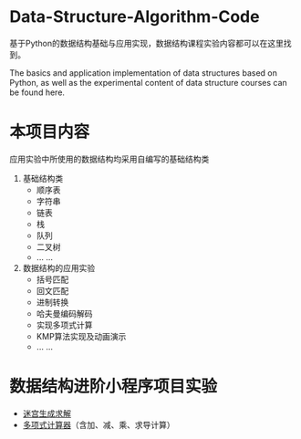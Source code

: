 # Data-Structure-Algorithm-Code
基于Python的数据结构基础与应用实现，数据结构课程实验内容都可以在这里找到。

The basics and application implementation of data structures based on Python, as well as the experimental content of data structure courses can be found here.

# 本项目内容
应用实验中所使用的数据结构均采用自编写的基础结构类
1. 基础结构类
    + 顺序表
    + 字符串
    + 链表
    + 栈
    + 队列
    + 二叉树
    + ... ...
2. 数据结构的应用实验
    + 括号匹配
    + 回文匹配
    + 进制转换
    + 哈夫曼编码解码
    + 实现多项式计算
    + KMP算法实现及动画演示
    + ... ...

# 数据结构进阶小程序项目实验
+ [迷宫生成求解](https://github.com/YiFan-Home/Maze-Generation-and-Solving)
+ [多项式计算器](https://github.com/YiFan-Home/Polynomial-Calculator)（含加、减、乘、求导计算）
